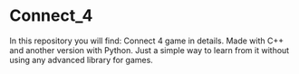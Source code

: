 # Connect_4
In this repository you will find:
Connect 4 game in details. Made with C++ and another version with Python.
Just a simple way to learn from it without using any advanced library for games.
